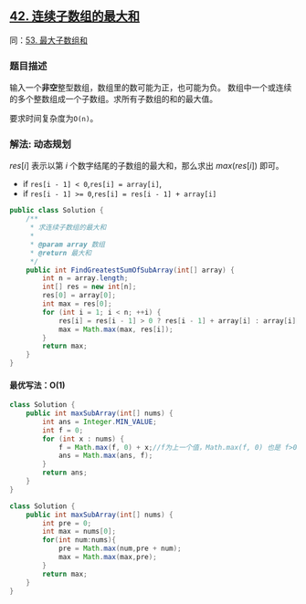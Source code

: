 ## [42. 连续子数组的最大和](https://leetcode.cn/problems/lian-xu-zi-shu-zu-de-zui-da-he-lcof/)
同：[53. 最大子数组和](https://leetcode.cn/problems/maximum-subarray/description/)
### 题目描述

输入一个**非空**整型数组，数组里的数可能为正，也可能为负。
数组中一个或连续的多个整数组成一个子数组。求所有子数组的和的最大值。

要求时间复杂度为`O(n)`。

### 解法: 动态规划


$res[i]$ 表示以第 $i$ 个数字结尾的子数组的最大和，那么求出 $max(res[i])$ 即可。

- if `res[i - 1] < 0`,`res[i] = array[i]`,
- if `res[i - 1] >= 0`,`res[i] = res[i - 1] + array[i]`

```java
public class Solution {
    /**
     * 求连续子数组的最大和
     *
     * @param array 数组
     * @return 最大和
     */
    public int FindGreatestSumOfSubArray(int[] array) {
        int n = array.length;
        int[] res = new int[n];
        res[0] = array[0];
        int max = res[0];
        for (int i = 1; i < n; ++i) {
            res[i] = res[i - 1] > 0 ? res[i - 1] + array[i] : array[i];//要是小于0就是减，不如不要
            max = Math.max(max, res[i]);
        }
        return max;
    }
}
```

#### 最优写法：O(1)
```java
class Solution {
    public int maxSubArray(int[] nums) {
        int ans = Integer.MIN_VALUE;
        int f = 0;
        for (int x : nums) {
            f = Math.max(f, 0) + x;//f为上一个值，Math.max(f, 0) 也是 f>0?f:0
            ans = Math.max(ans, f);
        }
        return ans;
    }
}
```
```java
class Solution {
    public int maxSubArray(int[] nums) {
        int pre = 0;
        int max = nums[0];
        for(int num:nums){
            pre = Math.max(num,pre + num);
            max = Math.max(max,pre);
        }
        return max;
    }
}
```
